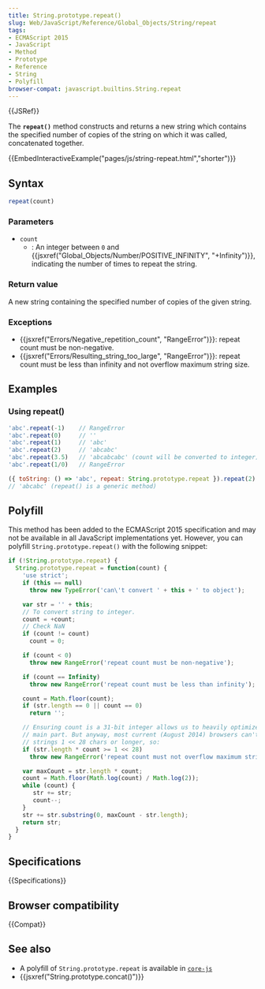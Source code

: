 ```yaml
---
title: String.prototype.repeat()
slug: Web/JavaScript/Reference/Global_Objects/String/repeat
tags:
- ECMAScript 2015
- JavaScript
- Method
- Prototype
- Reference
- String
- Polyfill
browser-compat: javascript.builtins.String.repeat
---
```

{{JSRef}}

The **`repeat()`** method constructs and returns a new string which contains the
specified number of copies of the string on which it was called, concatenated
together.

{{EmbedInteractiveExample("pages/js/string-repeat.html","shorter")}}

## Syntax

```js
repeat(count)
```

### Parameters

- `count`
  - : An integer between `0` and
    {{jsxref("Global_Objects/Number/POSITIVE_INFINITY", "+Infinity")}},
    indicating the number of times to repeat the string.

### Return value

A new string containing the specified number of copies of the given string.

### Exceptions

- {{jsxref("Errors/Negative_repetition_count", "RangeError")}}:
  repeat count must be non-negative.
- {{jsxref("Errors/Resulting_string_too_large", "RangeError")}}:
  repeat count must be less than infinity and not overflow maximum string size.

## Examples

### Using repeat()

```js
'abc'.repeat(-1)    // RangeError
'abc'.repeat(0)     // ''
'abc'.repeat(1)     // 'abc'
'abc'.repeat(2)     // 'abcabc'
'abc'.repeat(3.5)   // 'abcabcabc' (count will be converted to integer)
'abc'.repeat(1/0)   // RangeError

({ toString: () => 'abc', repeat: String.prototype.repeat }).repeat(2)
// 'abcabc' (repeat() is a generic method)
```

## Polyfill

This method has been added to the ECMAScript 2015 specification and may not be
available in all JavaScript implementations yet. However, you can polyfill
`String.prototype.repeat()` with the following snippet:

```js
if (!String.prototype.repeat) {
  String.prototype.repeat = function(count) {
    'use strict';
    if (this == null)
      throw new TypeError('can\'t convert ' + this + ' to object');

    var str = '' + this;
    // To convert string to integer.
    count = +count;
    // Check NaN
    if (count != count)
      count = 0;

    if (count < 0)
      throw new RangeError('repeat count must be non-negative');

    if (count == Infinity)
      throw new RangeError('repeat count must be less than infinity');

    count = Math.floor(count);
    if (str.length == 0 || count == 0)
      return '';

    // Ensuring count is a 31-bit integer allows us to heavily optimize the
    // main part. But anyway, most current (August 2014) browsers can't handle
    // strings 1 << 28 chars or longer, so:
    if (str.length * count >= 1 << 28)
      throw new RangeError('repeat count must not overflow maximum string size');

    var maxCount = str.length * count;
    count = Math.floor(Math.log(count) / Math.log(2));
    while (count) {
       str += str;
       count--;
    }
    str += str.substring(0, maxCount - str.length);
    return str;
  }
}
```

## Specifications

{{Specifications}}

## Browser compatibility

{{Compat}}

## See also

- A polyfill of `String.prototype.repeat` is available in
  [`core-js`](https://github.com/zloirock/core-js#ecmascript-string-and-regexp)
- {{jsxref("String.prototype.concat()")}}
